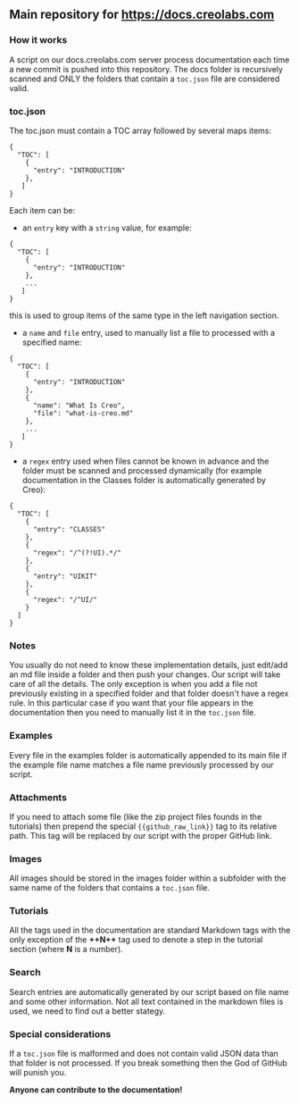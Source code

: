 ##  Main repository for https://docs.creolabs.com

### How it works
A script on our docs.creolabs.com server process documentation each time a new commit is pushed into this repository.
The docs folder is recursively scanned and ONLY the folders that contain a `toc.json` file are considered valid.

### toc.json
The toc.json must contain a TOC array followed by several maps items:
```
{
  "TOC": [
    {
      "entry": "INTRODUCTION"
    },
   ]
}
```

Each item can be:
* an `entry` key with a `string` value, for example:
```
{
  "TOC": [
    {
      "entry": "INTRODUCTION"
    },
    ...
   ]
}
```
this is used to group items of the same type in the left navigation section.
* a `name` and `file` entry, used to manually list a file to processed with a specified name:
```
{
  "TOC": [
    {
      "entry": "INTRODUCTION"
    },
    {
      "name": "What Is Creo",
      "file": "what-is-creo.md"
    },
    ...
   ]
}
```
* a `regex` entry used when files cannot be known in advance and the folder must be scanned and processed dynamically (for example documentation in the Classes folder is automatically generated by Creo):
```
{
  "TOC": [
    {
      "entry": "CLASSES"
    },
    {
      "regex": "/^(?!UI).*/"
    },
    {
      "entry": "UIKIT"
    },
    {
      "regex": "/^UI/"
    }
  ]
}
```

### Notes
You usually do not need to know these implementation details, just edit/add an md file inside a folder and then push your changes. Our script will take care of all the details. The only exception is when you add a file not previously existing in a specified folder and that folder doesn't have a regex rule. In this particular case if you want that your file appears in the documentation then you need to manually list it in the `toc.json` file.

### Examples
Every file in the examples folder is automatically appended to its main file if the example file name matches a file name previously processed by our script.

### Attachments
If you need to attach some file (like the zip project files founds in the tutorials) then prepend the special `{{github_raw_link}}` tag to its relative path. This tag will be replaced by our script with the proper GitHub link.

### Images
All images should be stored in the images folder within a subfolder with the same name of the folders that contains a `toc.json` file.

### Tutorials
All the tags used in the documentation are standard Markdown tags with the only exception of the **++N++** tag used to denote a step in the tutorial section (where **N** is a number).

### Search
Search entries are automatically generated by our script based on file name and some other information. Not all text contained in the markdown files is used, we need to find out a better stategy.

### Special considerations
If a `toc.json` file is malformed and does not contain valid JSON data than that folder is not processed. If you break something then the God of GitHub will punish you.

**Anyone can contribute to the documentation!**
